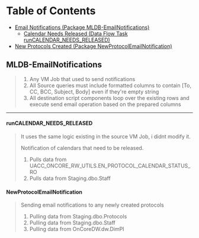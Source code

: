 

# Table of Contents
* [Email Notifications (Package MLDB-EmailNotifications)](#MLDB-EmailNotifications)
  * [Calendar Needs Released (Data Flow Task runCALENDAR_NEEDS_RELEASED)](#runCALENDAR_NEEDS_RELEASED)
* [New Protocols Created (Package NewProtocolEmailNotification)](#NewProtocolEmailNotification)


## MLDB-EmailNotifications
> 1. Any VM Job that used to send notifications
> 2. All Source queries must include formatted columns to contain [To, CC, BCC, Subject, Body] even if they're empty string
> 3. All destination script components loop over the existing rows and execute send email operation based on the prepared columns
---



#### runCALENDAR_NEEDS_RELEASED 
> It uses the same logic existing in the source VM Job, i didnt modify it.
> 
> Notification of calendars that need to be released.
> 1. Pulls data from UACC_ONCORE_RW_UTILS.EN_PROTOCOL_CALENDAR_STATUS_RO
> 2. Pulls data from Staging.dbo.Staff

#### NewProtocolEmailNotification
> Sending email notifications to any newly created protocols
> 1. Pulling data from Staging.dbo.Protocols
> 2. Pulling data from Staging.dbo.Staff
> 3. Pulling data from OnCoreDW.dw.DimPI
